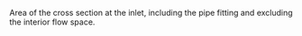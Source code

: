 ﻿Area of the cross section at the inlet, including the pipe fitting and excluding the interior flow space.